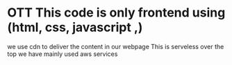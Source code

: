 # OTT This code is only frontend  using (html, css, javascript ,)
we use cdn to deliver the content in our webpage 
This is serveless over the top 
we have mainly used aws services
